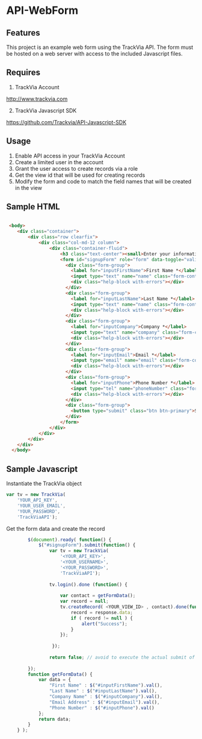 # API-WebForm

## Features

This project is an example web form using the TrackVia API.  The form must be
hosted on a web server with access to the included Javascript files.

## Requires

1.  TrackVia Account 

http://www.trackvia.com

2.  TrackVia Javascript SDK

https://github.com/Trackvia/API-Javascript-SDK
 

## Usage

1.  Enable API access in your TrackVia Account
2.  Create a limited user in the account
3.  Grant the user access to create records via a role
4.  Get the view id that will be used for creating records
5.  Modify the form and code to match the field names that will be created in
    the view


## Sample HTML

```HTML

 <body>
    <div class="container">
        <div class="row clearfix">
            <div class="col-md-12 column">
                <div class="container-fluid">
                    <h3 class="text-center"><small>Enter your information</small></h3>
                    <form id="signupForm" role="form" data-toggle="validator" data-disable="false" novalidate>
                      <div class="form-group">
                        <label for="inputFirstName">First Name *</label>
                        <input type="text" name="name" class="form-control" id="inputFirstName" placeholder="Enter first name" required>
                        <div class="help-block with-errors"></div>
                      </div>
                      <div class="form-group">
                        <label for="inputLastName">Last Name *</label>
                        <input type="text" name="name" class="form-control" id="inputLastName" placeholder="Enter last name" required>
                        <div class="help-block with-errors"></div>
                      </div>
                      <div class="form-group">
                        <label for="inputCompany">Company *</label>
                        <input type="text" name="company" class="form-control" id="inputCompany" placeholder="Enter company name" required>
                        <div class="help-block with-errors"></div>
                      </div>
                      <div class="form-group">
                        <label for="inputEmail">Email *</label>
                        <input type="email" name="email" class="form-control" id="inputEmail" placeholder="Enter email" required>
                        <div class="help-block with-errors"></div>
                      </div>
                      <div class="form-group">
                        <label for="inputPhone">Phone Number *</label>
                        <input type="tel" name="phoneNumber" class="form-control" id="inputPhone" placeholder="Enter phone number" pattern="^\s*(?:\+?(\d{1,3}))?[-. (]*(\d{3})[-.)]*(\d{3})[-. ]*(\d{4})(?: *x(\d+))?\s*$" required>
                        <div class="help-block with-errors"></div>
                      </div>
                      <div class="form-group">
                        <button type="submit" class="btn btn-primary">Submit</button>
                      </div>
                    </form>
                </div>
            </div>
        </div>
    </div>
  </body>


```

## Sample Javascript

Instantiate the TrackVia object
```javascript
var tv = new TrackVia(
    'YOUR_API_KEY',
    'YOUR_USER_EMAIL',
    'YOUR_PASSWORD',
    'TrackViaAPI');
```

Get the form data and create the record
```javascript
        $(document).ready( function() {
            $("#signupForm").submit(function() {
                var tv = new TrackVia(
                    '<YOUR_API_KEY>',
                    '<YOUR_USERNAME>',
                    '<YOUR_PASSWORD>',
                    'TrackViaAPI');
                
                tv.login().done (function() {
                   
                    var contact = getFormData();
                    var record = null;
                    tv.createRecord( <YOUR_VIEW_ID> , contact).done(function(response) {
                        record = response.data;
                        if ( record != null ) {
                            alert("Success");
                        }
                    });
                    
                 });
                
                return false; // avoid to execute the actual submit of the form.
        
        });
        function getFormData() {
            var data = {
                "First Name" : $("#inputFirstName").val(),
                "Last Name" : $("#inputLastName").val(),
                "Company Name" : $("#inputCompany").val(),
                "Email Address" : $("#inputEmail").val(),
                "Phone Number" : $("#inputPhone").val()
            };
            return data;
        }
    } );
```


